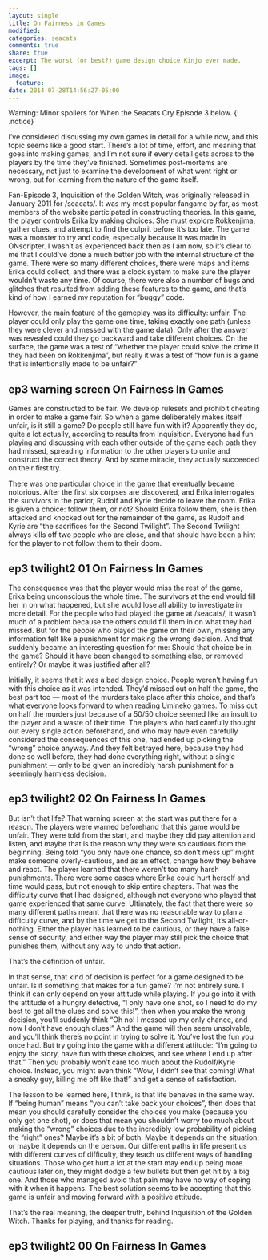 ```yaml
---
layout: single
title: On Fairness in Games
modified:
categories: seacats
comments: true
share: true
excerpt: The worst (or best?) game design choice Kinjo ever made.
tags: []
image:
  feature:
date: 2014-07-28T14:56:27-05:00
---
```


Warning: Minor spoilers for When the Seacats Cry Episode 3 below.
{: .notice}

I’ve considered discussing my own games in detail for a while now, and this topic seems like a good start. There’s a lot of time, effort, and meaning that goes into making games, and I’m not sure if every detail gets across to the players by the time they’ve finished. Sometimes post-mortems are necessary, not just to examine the development of what went right or wrong, but for learning from the nature of the game itself.

Fan-Episode 3, Inquisition of the Golden Witch, was originally released in January 2011 for /seacats/. It was my most popular fangame by far, as most members of the website participated in constructing theories. In this game, the player controls Erika by making choices. She must explore Rokkenjima, gather clues, and attempt to find the culprit before it’s too late. The game was a monster to try and code, especially because it was made in ONscripter. I wasn’t as experienced back then as I am now, so it’s clear to me that I could’ve done a much better job with the internal structure of the game. There were so many different choices, there were maps and items Erika could collect, and there was a clock system to make sure the player wouldn’t waste any time. Of course, there were also a number of bugs and glitches that resulted from adding these features to the game, and that’s kind of how I earned my reputation for “buggy” code.

However, the main feature of the gameplay was its difficulty: unfair. The player could only play the game one time, taking exactly one path (unless they were clever and messed with the game data). Only after the answer was revealed could they go backward and take different choices. On the surface, the game was a test of “whether the player could solve the crime if they had been on Rokkenjima”, but really it was a test of “how fun is a game that is intentionally made to be unfair?”

## ep3 warning screen On Fairness In Games

Games are constructed to be fair. We develop rulesets and prohibit cheating in order to make a game fair. So when a game deliberately makes itself unfair, is it still a game? Do people still have fun with it? Apparently they do, quite a lot actually, according to results from Inquisition. Everyone had fun playing and discussing with each other outside of the game each path they had missed, spreading information to the other players to unite and construct the correct theory. And by some miracle, they actually succeeded on their first try.

There was one particular choice in the game that eventually became notorious. After the first six corpses are discovered, and Erika interrogates the survivors in the parlor, Rudolf and Kyrie decide to leave the room. Erika is given a choice: follow them, or not? Should Erika follow them, she is then attacked and knocked out for the remainder of the game, as Rudolf and Kyrie are “the sacrifices for the Second Twilight”. The Second Twilight always kills off two people who are close, and that should have been a hint for the player to not follow them to their doom.

## ep3 twilight2 01 On Fairness In Games

The consequence was that the player would miss the rest of the game, Erika being unconscious the whole time. The survivors at the end would fill her in on what happened, but she would lose all ability to investigate in more detail. For the people who had played the game at /seacats/, it wasn’t much of a problem because the others could fill them in on what they had missed. But for the people who played the game on their own, missing any information felt like a punishment for making the wrong decision. And that suddenly became an interesting question for me: Should that choice be in the game? Should it have been changed to something else, or removed entirely? Or maybe it was justified after all?

Initially, it seems that it was a bad design choice. People weren’t having fun with this choice as it was intended. They’d missed out on half the game, the best part too — most of the murders take place after this choice, and that’s what everyone looks forward to when reading Umineko games. To miss out on half the murders just because of a 50/50 choice seemed like an insult to the player and a waste of their time. The players who had carefully thought out every single action beforehand, and who may have even carefully considered the consequences of this one, had ended up picking the “wrong” choice anyway. And they felt betrayed here, because they had done so well before, they had done everything right, without a single punishment — only to be given an incredibly harsh punishment for a seemingly harmless decision.

## ep3 twilight2 02 On Fairness In Games

But isn’t that life? That warning screen at the start was put there for a reason. The players were warned beforehand that this game would be unfair. They were told from the start, and maybe they did pay attention and listen, and maybe that is the reason why they were so cautious from the beginning. Being told “you only have one chance, so don’t mess up” might make someone overly-cautious, and as an effect, change how they behave and react. The player learned that there weren’t too many harsh punishments. There were some cases where Erika could hurt herself and time would pass, but not enough to skip entire chapters. That was the difficulty curve that I had designed, although not everyone who played that game experienced that same curve. Ultimately, the fact that there were so many different paths meant that there was no reasonable way to plan a difficulty curve, and by the time we get to the Second Twilight, it’s all-or-nothing. Either the player has learned to be cautious, or they have a false sense of security, and either way the player may still pick the choice that punishes them, without any way to undo that action.

That’s the definition of unfair.

In that sense, that kind of decision is perfect for a game designed to be unfair. Is it something that makes for a fun game? I’m not entirely sure. I think it can only depend on your attitude while playing. If you go into it with the attitude of a hungry detective, “I only have one shot, so I need to do my best to get all the clues and solve this!”, then when you make the wrong decision, you’ll suddenly think “Oh no! I messed up my only chance, and now I don’t have enough clues!” And the game will then seem unsolvable, and you’ll think there’s no point in trying to solve it. You’ve lost the fun you once had. But try going into the game with a different attitude: “I’m going to enjoy the story, have fun with these choices, and see where I end up after that.” Then you probably won’t care too much about the Rudolf/Kyrie choice. Instead, you might even think “Wow, I didn’t see that coming! What a sneaky guy, killing me off like that!” and get a sense of satisfaction.

The lesson to be learned here, I think, is that life behaves in the same way. If “being human” means “you can’t take back your choices”, then does that mean you should carefully consider the choices you make (because you only get one shot), or does that mean you shouldn’t worry too much about making the “wrong” choices due to the incredibly low probability of picking the “right” ones? Maybe it’s a bit of both. Maybe it depends on the situation, or maybe it depends on the person. Our different paths in life present us with different curves of difficulty, they teach us different ways of handling situations. Those who get hurt a lot at the start may end up being more cautious later on, they might dodge a few bullets but then get hit by a big one. And those who managed avoid that pain may have no way of coping with it when it happens. The best solution seems to be accepting that this game is unfair and moving forward with a positive attitude.

That’s the real meaning, the deeper truth, behind Inquisition of the Golden Witch.
Thanks for playing, and thanks for reading.

## ep3 twilight2 00 On Fairness In Games

